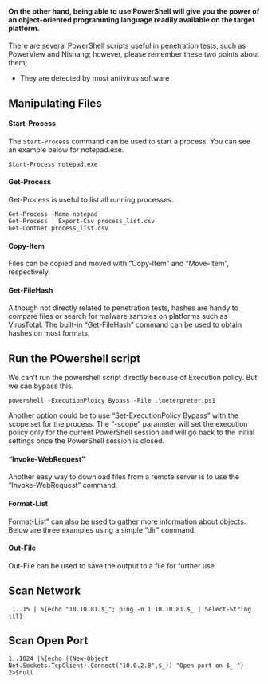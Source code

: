 #### On the other hand, being able to use PowerShell will give you the power of an object-oriented programming language readily available on the target platform.

There are several PowerShell scripts useful in penetration tests, such as PowerView and Nishang; however, please remember these two points about them;

* They are detected by most antivirus software

## Manipulating Files

#### Start-Process

The ` Start-Process ` command can be used to start a process. You can see an example below for notepad.exe.

```
Start-Process notepad.exe
```

#### Get-Process
Get-Process is useful to list all running processes.
```
Get-Process -Name notepad
Get-Process | Export-Csv process_list.csv
Get-Contnet process_list.csv
```

#### Copy-Item

Files can be copied and moved with “Copy-Item” and “Move-Item”, respectively.

#### Get-FileHash
Although not directly related to penetration tests, hashes are handy to compare files or search for malware samples on platforms such as VirusTotal. The built-in “Get-FileHash” command can be used to obtain hashes on most formats.

## Run the POwershell script 
We can't run the powershell script directly becouse of Execution policy. But we can bypass this. 
```
powershell -ExecutionPloicy Bypass -File .\meterpreter.ps1
```

Another option could be to use “Set-ExecutionPolicy Bypass” with the scope set for the process. The “-scope” parameter will set the execution policy only for the current PowerShell session and will go back to the initial settings once the PowerShell session is closed.

#### “Invoke-WebRequest”
Another easy way to download files from a remote server is to use the “Invoke-WebRequest” command.

####  Format-List
Format-List” can also be used to gather more information about objects. Below are three examples using a simple “dir” command.

#### Out-File
Out-File can be used to save the output to a file for further use.

## Scan Network 
```
 1..15 | %{echo "10.10.81.$_"; ping -n 1 10.10.81.$_ | Select-String ttl}
```

## Scan Open Port 
```
1..1024 |%{echo ((New-Object Net.Sockets.TcpClient).Connect("10.0.2.8",$_)) "Open port on $_ "} 2>$null
```

